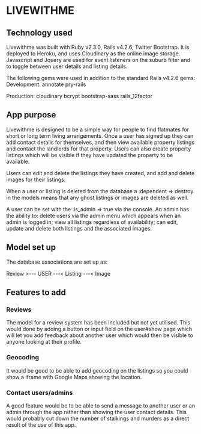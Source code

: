 LIVEWITHME
==========

## Technology used
Livewithme was built with Ruby v2.3.0, Rails v4.2.6, Twitter Bootstrap. It is deployed
to Heroku, and uses Cloudinary as the online image storage. Javascript and Jquery
are used for event listeners on the suburb filter and to toggle between user details
and listing details.

The following gems were used in addition to the standard Rails v4.2.6 gems:
  Development:
    annotate
    pry-rails

  Production:
    cloudinary
    bcrypt
    bootstrap-sass
    rails_12factor

## App purpose
Livewithme is designed to be a simple way for people to find flatmates for short
or long term living arrangements. Once a user has signed up they can add contact
details for themselves, and then view available property listings and contact the
landlords for that property. Users can also create property listings which will
be visible if they have updated the property to be available.

Users can edit and delete the listings they have created, and add and delete
images for their listings.

When a user or listing is deleted from the database a :dependent => destroy in
the models means that any ghost listings or images are deleted as well.

A user can be set with the :is_admin => true via the console. An admin has the
ability to: delete users via the admin menu which appears when an admin is logged
in; view all listings regardless of availability; can edit, update and delete both
listings and the associated images.

## Model set up

The database associations are set up as:

Review >--- USER ---< Listing ---< Image

## Features to add

### Reviews
The model for a review system has been included but not yet utilised. This would
done by adding a button or input field on the user#show page which will let you
add feedback about another user which would then be visible to anyone looking at
their profile.

### Geocoding
It would be good to be able to add geocoding on the listings so you could show
a iframe with Google Maps showing the location.

### Contact users/admins
A good feature would be to be able to send a message to another user or an admin
through the app rather than showing the user contact details. This would probably
cut down the number of stalkings and murders as a direct result of the use of this
app.
